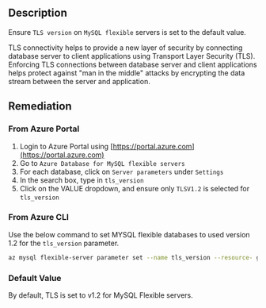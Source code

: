 ## Description

Ensure `TLS version` on `MySQL flexible` servers is set to the default value.

TLS connectivity helps to provide a new layer of security by connecting database server to client applications using Transport Layer Security (TLS). Enforcing TLS connections between database server and client applications helps protect against "man in the middle" attacks by encrypting the data stream between the server and application.

## Remediation

### From Azure Portal

1. Login to Azure Portal using [https://portal.azure.com](https://portal.azure.com)
2. Go to `Azure Database for MySQL flexible servers`
3. For each database, click on `Server parameters` under `Settings`
4. In the search box, type in `tls_version`
5. Click on the VALUE dropdown, and ensure only `TLSV1.2` is selected for `tls_version`

### From Azure CLI

Use the below command to set MYSQL flexible databases to used version 1.2 for the `tls_version` parameter.

```bash
az mysql flexible-server parameter set --name tls_version --resource- group <resourceGroupName> --server-name <serverName> --value TLSV1.2
```

### Default Value

By default, TLS is set to v1.2 for MySQL Flexible servers.

